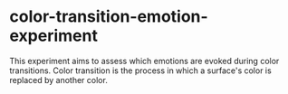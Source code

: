 # color-transition-emotion-experiment
This experiment aims to assess which emotions are evoked during color transitions. Color transition is the process in which a surface's color is replaced by another color. 
